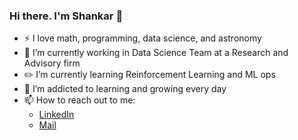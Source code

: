 ### Hi there. I'm Shankar 👋

- ⚡ I love math, programming, data science, and astronomy
- 🔭 I’m currently working in Data Science Team at a Research and Advisory firm 
- ✏️ I’m currently learning Reinforcement Learning and ML ops
- 🌱 I’m addicted to learning and growing every day
- 📫 How to reach out to me:
    -  [LinkedIn](www.linkedin.com/in/kumarshankar92/)
    -  [Mail](kumarshankar.1992@gmail.com)
